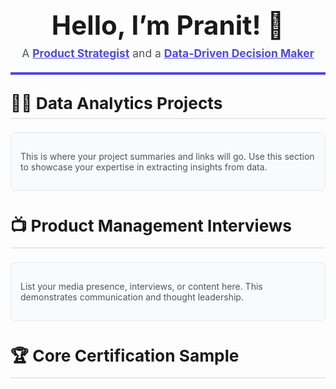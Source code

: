 <!-- NOTE: This file has been converted to use INLINE CSS and basic HTML tags for compatibility with GitHub README files. -->
<!-- Tailwind CSS, custom <style> blocks, and HTML boilerplate have been removed as GitHub does not support them. -->

<div align="center">
    <h1 style="font-size: 3em; margin-bottom: 0;">Hello, I’m Pranit! 👋</h1>
    <p style="font-size: 1.25em; color: #4b5563; margin-top: 0.5em; padding-bottom: 20px; border-bottom: 4px solid #4f46e5;">
        A <a href="https://github.com/kumarpranit" style="color: #4f46e5; text-decoration: underline; font-weight: bold;">Product Strategist</a> and a <a href="https://www.linkedin.com/in/kumarpranit/" style="color: #4f46e5; text-decoration: underline; font-weight: bold;">Data-Driven Decision Maker</a>
    </p>
</div>

<h2 style="font-size: 1.875em; margin-top: 30px; border-bottom: 2px solid #e5e7eb; padding-bottom: 8px;">👨‍💻 Data Analytics Projects</h2>
<div style="padding: 15px; background-color: #f9fafb; border: 1px solid #e5e7eb; border-radius: 8px; margin-bottom: 30px;">
    <p style="color: #4b5563;">This is where your project summaries and links will go. Use this section to showcase your expertise in extracting insights from data.</p>
</div>

<h2 style="font-size: 1.875em; border-bottom: 2px solid #e5e7eb; padding-bottom: 8px;">📺 Product Management Interviews</h2>
<div style="padding: 15px; background-color: #f9fafb; border: 1px solid #e5e7eb; border-radius: 8px; margin-bottom: 30px;">
    <p style="color: #4b5563;">List your media presence, interviews, or content here. This demonstrates communication and thought leadership.</p>
</div>

<h2 style="font-size: 1.875em; border-bottom: 2px solid #e5e7eb; padding-bottom: 8px; margin-bottom: 30px;">🏆 Core Certification Sample</h2>
